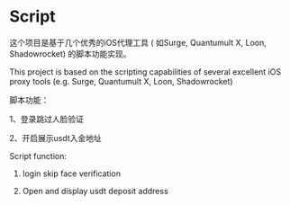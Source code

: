 # Script

这个项目是基于几个优秀的iOS代理工具 ( 如Surge, Quantumult X, Loon, Shadowrocket) 的脚本功能实现。

This project is based on the scripting capabilities of several excellent iOS proxy tools (e.g. Surge, Quantumult X, Loon, Shadowrocket)



脚本功能：

1、登录跳过人脸验证

2、开启展示usdt入金地址



Script function:

1. login skip face verification

2. Open and display usdt deposit address
